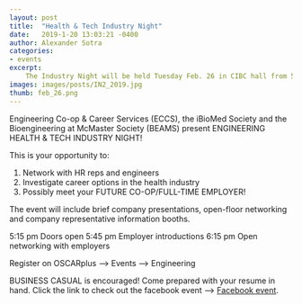 ```yaml
---
layout: post
title:  "Health & Tech Industry Night"
date:   2019-1-20 13:03:21 -0400
author: Alexander Sotra
categories:
- events
excerpt: 
    The Industry Night will be held Tuesday Feb. 26 in CIBC hall from 5:15 pm to 8:15 pm. It provides you with the unique opportunity to network with HR reps and engineers, investigate career options in the health industry, and possibly meet your FUTURE CO-OP/FULL-TIME EMPLOYER! Register on OSCARplus --> Events --> Engineering
images: images/posts/IN2_2019.jpg
thumb: feb_26.png
---
```


Engineering Co-op & Career Services (ECCS), the iBioMed Society and the Bioengineering at McMaster Society (BEAMS) present ENGINEERING HEALTH & TECH INDUSTRY NIGHT!

This is your opportunity to:
1) Network with HR reps and engineers
2) Investigate career options in the health industry
3) Possibly meet your FUTURE CO-OP/FULL-TIME EMPLOYER!

The event will include brief company presentations, open-floor networking and company representative information booths.

5:15 pm     Doors open
5:45 pm     Employer introductions
6:15 pm     Open networking with employers

Register on OSCARplus --> Events --> Engineering

BUSINESS CASUAL is encouraged! Come prepared with your resume in hand.
Click the link to check out the facebook event --> [Facebook event](https://www.facebook.com/events/1153756688122708/?notif_t=plan_user_invited&notif_id=1547165364728038). 
